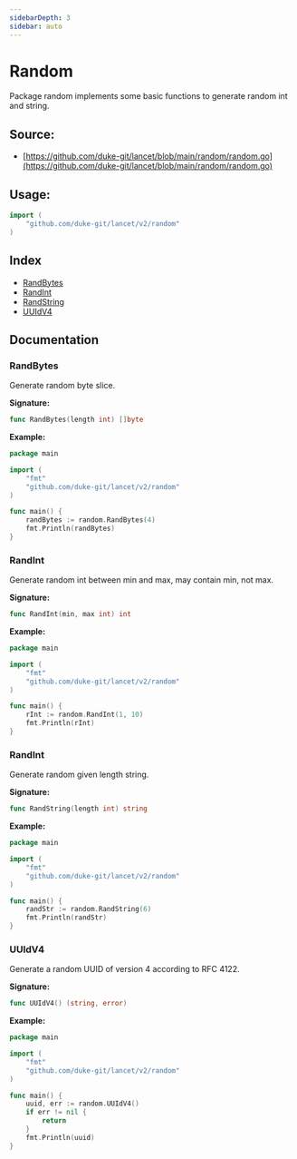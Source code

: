 ```yaml
---
sidebarDepth: 3
sidebar: auto
---
```

# Random
Package random implements some basic functions to generate random int and string.

<div STYLE="page-break-after: always;"></div>

## Source:

- [https://github.com/duke-git/lancet/blob/main/random/random.go](https://github.com/duke-git/lancet/blob/main/random/random.go)


<div STYLE="page-break-after: always;"></div>

## Usage:
```go
import (
    "github.com/duke-git/lancet/v2/random"
)
```

<div STYLE="page-break-after: always;"></div>

## Index
- [RandBytes](#RandBytes)
- [RandInt](#RandInt)
- [RandString](#RandString)
- [UUIdV4](#UUIdV4)

<div STYLE="page-break-after: always;"></div>

## Documentation


### <span id="RandBytes">RandBytes</span>
<p>Generate random byte slice.</p>

<b>Signature:</b>

```go
func RandBytes(length int) []byte
```
<b>Example:</b>

```go
package main

import (
    "fmt"
    "github.com/duke-git/lancet/v2/random"
)

func main() {
	randBytes := random.RandBytes(4)
	fmt.Println(randBytes)
}
```


### <span id="RandInt">RandInt</span>
<p>Generate random int between min and max, may contain min, not max.</p>

<b>Signature:</b>

```go
func RandInt(min, max int) int
```
<b>Example:</b>

```go
package main

import (
    "fmt"
    "github.com/duke-git/lancet/v2/random"
)

func main() {
	rInt := random.RandInt(1, 10)
	fmt.Println(rInt)
}
```



### <span id="RandString">RandInt</span>
<p>Generate random given length string.</p>

<b>Signature:</b>

```go
func RandString(length int) string
```
<b>Example:</b>

```go
package main

import (
    "fmt"
    "github.com/duke-git/lancet/v2/random"
)

func main() {
	randStr := random.RandString(6)
	fmt.Println(randStr)
}
```




### <span id="UUIdV4">UUIdV4</span>
<p>Generate a random UUID of version 4 according to RFC 4122.</p>

<b>Signature:</b>

```go
func UUIdV4() (string, error)
```
<b>Example:</b>

```go
package main

import (
    "fmt"
    "github.com/duke-git/lancet/v2/random"
)

func main() {
	uuid, err := random.UUIdV4()
    if err != nil {
        return
    }
	fmt.Println(uuid)
}
```

